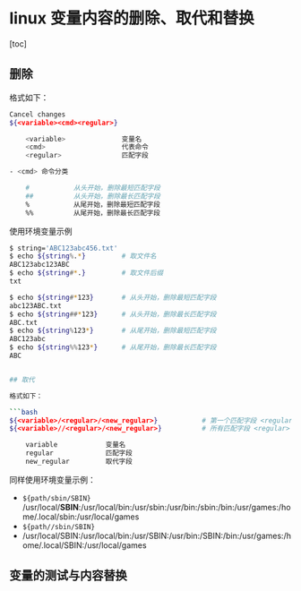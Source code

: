 # linux 变量内容的删除、取代和替换

[toc]

## 删除

格式如下：

```bash
Cancel changes
${<variable><cmd><regular>}

    <variable>              变量名
    <cmd>                   代表命令
    <regular>               匹配字段

- <cmd> 命令分类

    #           从头开始，删除最短匹配字段
    ##          从头开始，删除最长匹配字段
    %           从尾开始，删除最短匹配字段
    %%          从尾开始，删除最长匹配字段

```

使用环境变量示例

```bash
$ string='ABC123abc456.txt'
$ echo ${string%.*}         # 取文件名
ABC123abc123ABC
$ echo ${string#*.}         # 取文件后缀
txt

$ echo ${string#*123}       # 从头开始，删除最短匹配字段
abc123ABC.txt
$ echo ${string##*123}      # 从头开始，删除最长匹配字段
ABC.txt
$ echo ${string%123*}       # 从尾开始，删除最短匹配字段
ABC123abc
$ echo ${string%%123*}      # 从尾开始，删除最长匹配字段
ABC


## 取代

格式如下：

```bash
${<variable>/<regular>/<new_regular>}           # 第一个匹配字段 <regular> 替换成 <new_regular>
${<variable>//<regular>/<new_regular>}          # 所有匹配字段 <regular> 都替换成 <new_regular>

    variable            变量名
    regular             匹配字段
    new_regular         取代字段
```

同样使用环境变量示例：

- `${path/sbin/SBIN}`
  /usr/local/**SBIN**:/usr/local/bin:/usr/sbin:/usr/bin:/sbin:/bin:/usr/games:/home/.local/sbin:/usr/local/games
- `${path//sbin/SBIN}`
- /usr/local/SBIN:/usr/local/bin:/usr/SBIN:/usr/bin:/SBIN:/bin:/usr/games:/home/.local/SBIN:/usr/local/games

## 变量的测试与内容替换
